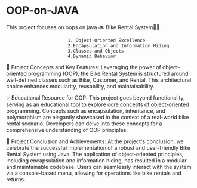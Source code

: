 # OOP-on-JAVA
This project focuses on oops on java
                                  🚲 Bike Rental System🚴‍♂️

                           1. Object-Oriented Excellence
                           2.Encapsulation and Information Hiding
                           3.Classes and Objects
                           4.Dynamic Behavior
                           
  🚀 Project Concepts and Key Features:
  Leveraging the power of object-oriented programming (OOP), the Bike Rental System is structured around well-defined classes such as Bike, Customer, and Rental.
  This architectural choice enhances modularity, reusability, and maintainability.

  💡 Educational Resource for OOP:
This project goes beyond functionality, serving as an educational tool to explore core concepts of object-oriented programming.
Concepts such as encapsulation, inheritance, and polymorphism are elegantly showcased in the context of a real-world bike rental scenario. 
Developers can delve into these concepts for a comprehensive understanding of OOP principles.

  🎉 Project Conclusion and Achievements:
  At the project's conclusion, we celebrate the successful implementation of a robust and user-friendly Bike Rental System using Java.
  The application of object-oriented principles, including encapsulation and information hiding, has resulted in a modular and maintainable codebase.
  Users can seamlessly interact with the system via a console-based menu, allowing for operations like bike rentals and returns.
